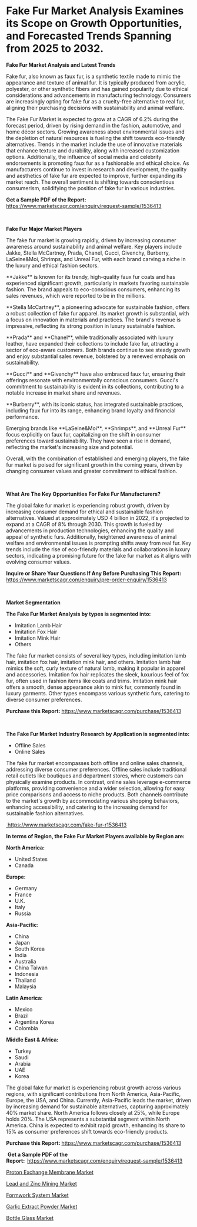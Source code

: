 <p><h1>Fake Fur Market Analysis Examines its Scope on Growth Opportunities, and Forecasted Trends Spanning from 2025 to 2032.</h1></p><p><strong>Fake Fur Market Analysis and Latest Trends</strong></p>
<p><p>Fake fur, also known as faux fur, is a synthetic textile made to mimic the appearance and texture of animal fur. It is typically produced from acrylic, polyester, or other synthetic fibers and has gained popularity due to ethical considerations and advancements in manufacturing technology. Consumers are increasingly opting for fake fur as a cruelty-free alternative to real fur, aligning their purchasing decisions with sustainability and animal welfare.</p><p>The Fake Fur Market is expected to grow at a CAGR of 6.2% during the forecast period, driven by rising demand in the fashion, automotive, and home décor sectors. Growing awareness about environmental issues and the depletion of natural resources is fueling the shift towards eco-friendly alternatives. Trends in the market include the use of innovative materials that enhance texture and durability, along with increased customization options. Additionally, the influence of social media and celebrity endorsements is promoting faux fur as a fashionable and ethical choice. As manufacturers continue to invest in research and development, the quality and aesthetics of fake fur are expected to improve, further expanding its market reach. The overall sentiment is shifting towards conscientious consumerism, solidifying the position of fake fur in various industries.</p></p>
<p><strong>Get a Sample PDF of the Report:&nbsp;</strong> <a href="https://www.marketscagr.com/enquiry/request-sample/1536413?utm_campaign=1868&utm_medium=2&utm_source=Github&utm_content=ia&utm_term=02042025&utm_id=fake-fur">https://www.marketscagr.com/enquiry/request-sample/1536413</a></p>
<p>&nbsp;</p>
<p><strong>Fake Fur Major Market Players</strong></p>
<p><p>The fake fur market is growing rapidly, driven by increasing consumer awareness around sustainability and animal welfare. Key players include Jakke, Stella McCartney, Prada, Chanel, Gucci, Givenchy, Burberry, LaSeine&Moi, Shrimps, and Unreal Fur, with each brand carving a niche in the luxury and ethical fashion sectors.</p><p>**Jakke** is known for its trendy, high-quality faux fur coats and has experienced significant growth, particularly in markets favoring sustainable fashion. The brand appeals to eco-conscious consumers, enhancing its sales revenues, which were reported to be in the millions.</p><p>**Stella McCartney**, a pioneering advocate for sustainable fashion, offers a robust collection of fake fur apparel. Its market growth is substantial, with a focus on innovation in materials and practices. The brand's revenue is impressive, reflecting its strong position in luxury sustainable fashion.</p><p>**Prada** and **Chanel**, while traditionally associated with luxury leather, have expanded their collections to include fake fur, attracting a sector of eco-aware customers. Both brands continue to see steady growth and enjoy substantial sales revenue, bolstered by a renewed emphasis on sustainability.</p><p>**Gucci** and **Givenchy** have also embraced faux fur, ensuring their offerings resonate with environmentally conscious consumers. Gucci's commitment to sustainability is evident in its collections, contributing to a notable increase in market share and revenues.</p><p>**Burberry**, with its iconic status, has integrated sustainable practices, including faux fur into its range, enhancing brand loyalty and financial performance.</p><p>Emerging brands like **LaSeine&Moi**, **Shrimps**, and **Unreal Fur** focus explicitly on faux fur, capitalizing on the shift in consumer preferences toward sustainability. They have seen a rise in demand, reflecting the market's increasing size and potential.</p><p>Overall, with the combination of established and emerging players, the fake fur market is poised for significant growth in the coming years, driven by changing consumer values and greater commitment to ethical fashion.</p></p>
<p>&nbsp;</p>
<p><strong>What Are The Key Opportunities For Fake Fur Manufacturers?</strong></p>
<p><p>The global fake fur market is experiencing robust growth, driven by increasing consumer demand for ethical and sustainable fashion alternatives. Valued at approximately USD 4 billion in 2022, it's projected to expand at a CAGR of 8% through 2030. This growth is fueled by advancements in production technologies, enhancing the quality and appeal of synthetic furs. Additionally, heightened awareness of animal welfare and environmental issues is prompting shifts away from real fur. Key trends include the rise of eco-friendly materials and collaborations in luxury sectors, indicating a promising future for the fake fur market as it aligns with evolving consumer values.</p></p>
<p><strong>Inquire or Share Your Questions If Any Before Purchasing This Report:</strong> <a href="https://www.marketscagr.com/enquiry/pre-order-enquiry/1536413?utm_campaign=1868&utm_medium=2&utm_source=Github&utm_content=ia&utm_term=02042025&utm_id=fake-fur">https://www.marketscagr.com/enquiry/pre-order-enquiry/1536413</a></p>
<p>&nbsp;</p>
<p><strong>Market Segmentation</strong></p>
<p><strong>The Fake Fur Market Analysis by types is segmented into:</strong></p>
<p><ul><li>Imitation Lamb Hair</li><li>Imitation Fox Hair</li><li>Imitation Mink Hair</li><li>Others</li></ul></p>
<p><p>The fake fur market consists of several key types, including imitation lamb hair, imitation fox hair, imitation mink hair, and others. Imitation lamb hair mimics the soft, curly texture of natural lamb, making it popular in apparel and accessories. Imitation fox hair replicates the sleek, luxurious feel of fox fur, often used in fashion items like coats and trims. Imitation mink hair offers a smooth, dense appearance akin to mink fur, commonly found in luxury garments. Other types encompass various synthetic furs, catering to diverse consumer preferences.</p></p>
<p><strong>Purchase this Report:&nbsp;</strong><a href="https://www.marketscagr.com/purchase/1536413?utm_campaign=1868&utm_medium=2&utm_source=Github&utm_content=ia&utm_term=02042025&utm_id=fake-fur">https://www.marketscagr.com/purchase/1536413</a></p>
<p>&nbsp;</p>
<p><strong>The Fake Fur Market Industry Research by Application is segmented into:</strong></p>
<p><ul><li>Offline Sales</li><li>Online Sales</li></ul></p>
<p><p>The fake fur market encompasses both offline and online sales channels, addressing diverse consumer preferences. Offline sales include traditional retail outlets like boutiques and department stores, where customers can physically examine products. In contrast, online sales leverage e-commerce platforms, providing convenience and a wider selection, allowing for easy price comparisons and access to niche products. Both channels contribute to the market's growth by accommodating various shopping behaviors, enhancing accessibility, and catering to the increasing demand for sustainable fashion alternatives.</p></p>
<p><a href="https://www.marketscagr.com/fake-fur-r1536413?utm_campaign=1868&utm_medium=2&utm_source=Github&utm_content=ia&utm_term=02042025&utm_id=fake-fur">&nbsp;https://www.marketscagr.com/fake-fur-r1536413</a></p>
<p><strong>In terms of Region, the Fake Fur Market Players available by Region are:</strong></p>
<p>
    <p> <strong> North America: </strong>
        <ul>
            <li>United States</li>
            <li>Canada</li>
        </ul>
        </p> 
    <p> <strong> Europe: </strong>
        <ul>
            <li>Germany</li>
            <li>France</li>
            <li>U.K.</li>
            <li>Italy</li>
            <li>Russia</li>
        </ul>
        </p> 
    <p> <strong> Asia-Pacific: </strong>
        <ul>
            <li>China</li>
            <li>Japan</li>
            <li>South Korea</li>
            <li>India</li>
            <li>Australia</li>
            <li>China Taiwan</li>
            <li>Indonesia</li>
            <li>Thailand</li>
            <li>Malaysia</li>
        </ul>
        </p> 
    <p> <strong> Latin America: </strong>
        <ul>
            <li>Mexico</li>
            <li>Brazil</li>
            <li>Argentina Korea</li>
            <li>Colombia</li>
        </ul>
        </p> 
    <p> <strong> Middle East & Africa: </strong>
        <ul>
            <li>Turkey</li>
            <li>Saudi</li>
            <li>Arabia</li>
            <li>UAE</li>
            <li>Korea</li>
        </ul>
    </p>
    </p>
<p><p>The global fake fur market is experiencing robust growth across various regions, with significant contributions from North America, Asia-Pacific, Europe, the USA, and China. Currently, Asia-Pacific leads the market, driven by increasing demand for sustainable alternatives, capturing approximately 40% market share. North America follows closely at 25%, while Europe holds 20%. The USA represents a substantial segment within North America. China is expected to exhibit rapid growth, enhancing its share to 15% as consumer preferences shift towards eco-friendly products.</p></p>
<p><strong>Purchase this Report: </strong><a href="https://www.marketscagr.com/purchase/1536413?utm_campaign=1868&utm_medium=2&utm_source=Github&utm_content=ia&utm_term=02042025&utm_id=fake-fur">https://www.marketscagr.com/purchase/1536413</a></p>
<p>&nbsp;<strong>Get a Sample PDF of the Report:&nbsp;&nbsp;</strong><a href="https://www.marketscagr.com/enquiry/request-sample/1536413?utm_campaign=1868&utm_medium=2&utm_source=Github&utm_content=ia&utm_term=02042025&utm_id=fake-fur">https://www.marketscagr.com/enquiry/request-sample/1536413</a></p>
<p><strong></strong></p>
<p><p><a href="https://github.com/naanaafranxu/Market-Research-Report-List-1/blob/main/proton-exchange-membrane-market.md?utm_campaign=1868&utm_medium=2&utm_source=Github&utm_content=ia&utm_term=02042025&utm_id=fake-fur">Proton Exchange Membrane Market</a></p><p><a href="https://github.com/aarenlazosw3/Market-Research-Report-List-1/blob/main/lead-and-zinc-mining-market.md?utm_campaign=1868&utm_medium=2&utm_source=Github&utm_content=ia&utm_term=02042025&utm_id=fake-fur">Lead and Zinc Mining Market</a></p><p><a href="https://github.com/goliareanoyh/Market-Research-Report-List-1/blob/main/formwork-system-market.md?utm_campaign=1868&utm_medium=2&utm_source=Github&utm_content=ia&utm_term=02042025&utm_id=fake-fur">Formwork System Market</a></p><p><a href="https://github.com/knazsdadeyvw/Market-Research-Report-List-1/blob/main/garlic-extract-powder-market.md?utm_campaign=1868&utm_medium=2&utm_source=Github&utm_content=ia&utm_term=02042025&utm_id=fake-fur">Garlic Extract Powder Market</a></p><p><a href="https://github.com/RickHolmes3/Market-Research-Report-List-7/blob/main/bottle-glass-market.md?utm_campaign=1868&utm_medium=2&utm_source=Github&utm_content=ia&utm_term=02042025&utm_id=fake-fur">Bottle Glass Market</a></p></p>